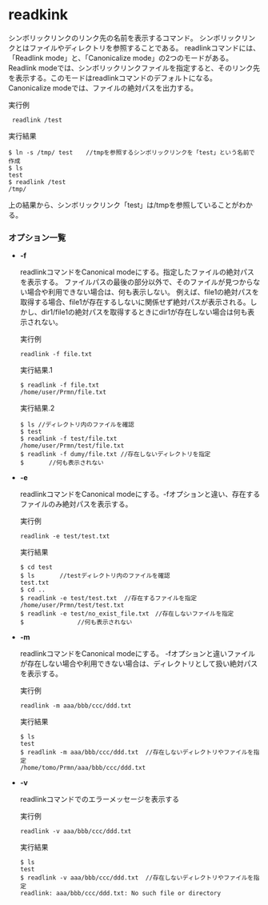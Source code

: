 [](ファイル名はコマンド名.md)
# readkink
シンボリックリンクのリンク先の名前を表示するコマンド。
シンボリックリンクとはファイルやディレクトリを参照することである。
readlinkコマンドには、「Readlink mode」と、「Canonicalize mode」の2つのモードがある。
Readlink modeでは、シンボリックリンクファイルを指定すると、そのリンク先を表示する。このモードはreadlinkコマンドのデフォルトになる。
Canonicalize modeでは、ファイルの絶対パスを出力する。

  実行例 [](変更しない)
  
  ```
   readlink /test
  ```


  実行結果　[](変更しない)


  ```
  $ ln -s /tmp/ test 　 //tmpを参照するシンボリックリンクを「test」という名前で作成
  $ ls
  test
  $ readlink /test
  /tmp/ 
  ```
  上の結果から、シンボリックリンク「test」は/tmpを参照していることがわかる。

### オプション一覧


- **-f**
  
  readlinkコマンドをCanonical modeにする。指定したファイルの絶対パスを表示する。
  ファイルパスの最後の部分以外で、そのファイルが見つからない場合や利用できない場合は、何も表示しない。
  例えば、file1の絶対パスを取得する場合、file1が存在するしないに関係せず絶対パスが表示される。しかし、dir1/file1の絶対パスを取得するときにdir1が存在しない場合は何も表示されない。

  実行例 [](変更しない)
  
  ```
  readlink -f file.txt
  ```


  実行結果.1　[](変更しない)


  ```
  $ readlink -f file.txt
  /home/user/Prmn/file.txt
  ```
  実行結果.2　[](変更しない)


  ```
  $ ls //ディレクトリ内のファイルを確認
  $ test
  $ readlink -f test/file.txt
  /home/user/Prmn/test/file.txt
  $ readlink -f dumy/file.txt //存在しないディレクトリを指定
  $       //何も表示されない
  ```
- **-e** 
    
  readlinkコマンドをCanonical modeにする。-fオプションと違い、存在するファイルのみ絶対パスを表示する。
  
  実行例　[](変更しない)
  
  ```
  readlink -e test/test.txt
  ```


  実行結果　[](変更しない)


  ```
  $ cd test
  $ ls       //testディレクトリ内のファイルを確認
  test.txt
  $ cd ..
  $ readlink -e test/test.txt  //存在するファイルを指定
  /home/user/Prmn/test/test.txt
  $ readlink -e test/no_exist_file.txt　//存在しないファイルを指定
  $　　　　　　　　　//何も表示されない
  ```
- **-m** 
    
  readlinkコマンドをCanonical modeにする。
  -fオプションと違いファイルが存在しない場合や利用できない場合は、ディレクトリとして扱い絶対パスを表示する。
  
  実行例　[](変更しない)
  
  ```
  readlink -m aaa/bbb/ccc/ddd.txt
  ```


  実行結果　[](変更しない)


  ```
  $ ls
  test
  $ readlink -m aaa/bbb/ccc/ddd.txt  //存在しないディレクトリやファイルを指定
  /home/tomo/Prmn/aaa/bbb/ccc/ddd.txt  
  ```

- **-v** 
    
  readlinkコマンドでのエラーメッセージを表示する
  
  実行例　[](変更しない)
  
  ```
  readlink -v aaa/bbb/ccc/ddd.txt
  ```


  実行結果　[](変更しない)


  ```
  $ ls
  test
  $ readlink -v aaa/bbb/ccc/ddd.txt  //存在しないディレクトリやファイルを指定
  readlink: aaa/bbb/ccc/ddd.txt: No such file or directory
  ```

